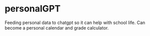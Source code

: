 # personalGPT

Feeding personal data to chatgpt so it can help with school life. Can become a personal calendar and grade calculator.
